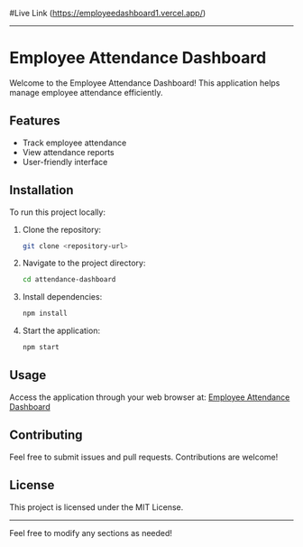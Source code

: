 #Live Link (https://employeedashboard1.vercel.app/)

---

# Employee Attendance Dashboard

Welcome to the Employee Attendance Dashboard! This application helps manage employee attendance efficiently.

## Features

- Track employee attendance
- View attendance reports
- User-friendly interface

## Installation

To run this project locally:

1. Clone the repository:
   ```bash
   git clone <repository-url>
   ```
2. Navigate to the project directory:
   ```bash
   cd attendance-dashboard
   ```
3. Install dependencies:
   ```bash
   npm install
   ```
4. Start the application:
   ```bash
   npm start
   ```

## Usage

Access the application through your web browser at:
[Employee Attendance Dashboard](https://employeedashboard1.vercel.app/)

## Contributing

Feel free to submit issues and pull requests. Contributions are welcome!

## License

This project is licensed under the MIT License.

---

Feel free to modify any sections as needed!
